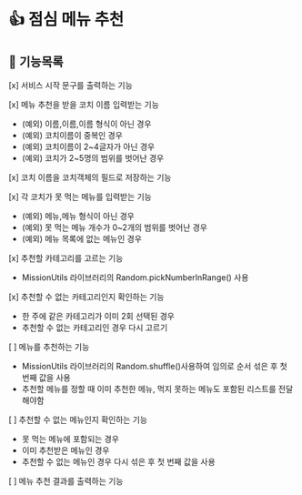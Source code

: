 # 👍 점심 메뉴 추천

## 🐾 기능목록

[x] 서비스 시작 문구를 출력하는 기능

[x] 메뉴 추천을 받을 코치 이름 입력받는 기능

- (예외) 이름,이름,이름 형식이 아닌 경우
- (예외) 코치이름이 중복인 경우
- (예외) 코치이름이 2~4글자가 아닌 경우
- (예외) 코치가 2~5명의 범위를 벗어난 경우

[x] 코치 이름을 코치객체의 필드로 저장하는 기능

[x] 각 코치가 못 먹는 메뉴를 입력받는 기능

- (예외) 메뉴,메뉴 형식이 아닌 경우
- (예외) 못 먹는 메뉴 개수가 0~2개의 범위를 벗어난 경우
- (예외) 메뉴 목록에 없는 메뉴인 경우

[x] 추천할 카테고리를 고르는 기능

- MissionUtils 라이브러리의 Random.pickNumberInRange() 사용

[x] 추천할 수 없는 카테고리인지 확인하는 기능

- 한 주에 같은 카테고리가 이미 2회 선택된 경우
- 추천할 수 없는 카테고리인 경우 다시 고르기

[ ] 메뉴를 추천하는 기능

- MissionUtils 라이브러리의 Random.shuffle()사용하여 임의로 순서 섞은 후 첫 번째 값을 사용
- 추천할 메뉴를 정할 때 이미 추천한 메뉴, 먹지 못하는 메뉴도 포함된 리스트를 전달해야함

[ ] 추천할 수 없는 메뉴인지 확인하는 기능

- 못 먹는 메뉴에 포함되는 경우
- 이미 추천받은 메뉴인 경우
- 추천할 수 없는 메뉴인 경우 다시 섞은 후 첫 번째 값을 사용

[ ] 메뉴 추천 결과를 출력하는 기능
